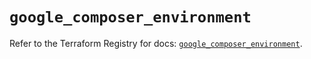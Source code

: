 # `google_composer_environment`

Refer to the Terraform Registry for docs: [`google_composer_environment`](https://registry.terraform.io/providers/hashicorp/google-beta/6.49.1/docs/resources/google_composer_environment).
